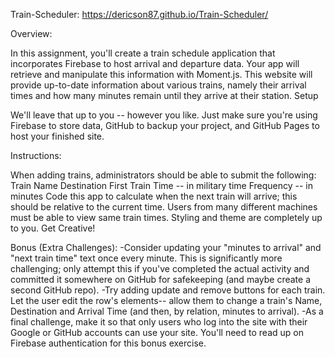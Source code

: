 Train-Scheduler: https://dericson87.github.io/Train-Scheduler/ 

Overview:

In this assignment, you'll create a train schedule application that incorporates Firebase to host arrival and departure data. Your app will retrieve and manipulate this information with Moment.js. This website will provide up-to-date information about various trains, namely their arrival times and how many minutes remain until they arrive at their station.
Setup

We'll leave that up to you -- however you like. Just make sure you're using Firebase to store data, GitHub to backup your project, and GitHub Pages to host your finished site.

Instructions:

When adding trains, administrators should be able to submit the following:
Train Name
Destination 
First Train Time -- in military time
Frequency -- in minutes
Code this app to calculate when the next train will arrive; this should be relative to the current time.
Users from many different machines must be able to view same train times.
Styling and theme are completely up to you. Get Creative!

Bonus (Extra Challenges):
-Consider updating your "minutes to arrival" and "next train time" text once every minute. This is significantly more challenging; only attempt this if you've completed the actual activity and committed it somewhere on GitHub for safekeeping (and maybe create a second GitHub repo).
-Try adding update and remove buttons for each train. Let the user edit the row's elements-- allow them to change a train's Name, Destination and Arrival Time (and then, by relation, minutes to arrival).
-As a final challenge, make it so that only users who log into the site with their Google or GitHub accounts can use your site. You'll need to read up on Firebase authentication for this bonus exercise.
